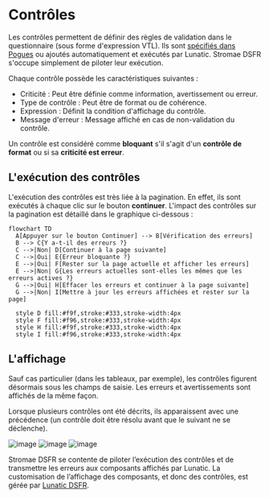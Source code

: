 # Contrôles

Les contrôles permettent de définir des règles de validation dans le questionnaire (sous forme d'expression VTL). Ils sont [spécifiés dans Pogues](https://inseefr.github.io/Bowie/pogues/guide/) ou ajoutés automatiquement et exécutés par Lunatic. Stromae DSFR s'occupe simplement de piloter leur exécution.

Chaque contrôle possède les caractéristiques suivantes :

- Criticité : Peut être définie comme information, avertissement ou erreur.
- Type de contrôle : Peut être de format ou de cohérence.
- Expression : Définit la condition d'affichage du contrôle.
- Message d'erreur : Message affiché en cas de non-validation du contrôle.

Un contrôle est considéré comme **bloquant** s'il s'agit d'un **contrôle de format** ou si sa **criticité est erreur**.

## L'exécution des contrôles

L'exécution des contrôles est très liée à la pagination. En effet, ils sont exécutés à chaque clic sur le bouton **continuer**. L'impact des contrôles sur la pagination est détaillé dans le graphique ci-dessous :

```mermaid
flowchart TD
  A[Appuyer sur le bouton Continuer] --> B[Vérification des erreurs]
  B --> C{Y a-t-il des erreurs ?}
  C -->|Non| D[Continuer à la page suivante]
  C -->|Oui| E{Erreur bloquante ?}
  E -->|Oui| F[Rester sur la page actuelle et afficher les erreurs]
  E -->|Non| G{Les erreurs actuelles sont-elles les mêmes que les erreurs actives ?}
  G -->|Oui| H[Effacer les erreurs et continuer à la page suivante]
  G -->|Non| I[Mettre à jour les erreurs affichées et rester sur la page]

  style D fill:#f9f,stroke:#333,stroke-width:4px
  style F fill:#f96,stroke:#333,stroke-width:4px
  style H fill:#f9f,stroke:#333,stroke-width:4px
  style I fill:#f96,stroke:#333,stroke-width:4px
```

## L'affichage

Sauf cas particulier (dans les tableaux, par exemple), les contrôles figurent désormais sous les champs de saisie. Les erreurs et avertissements sont affichés de la même façon.

Lorsque plusieurs contrôles ont été décrits, ils apparaissent avec une précédence (un contrôle doit être résolu avant que le suivant ne se déclenche).

![image](https://github.com/InseeFr/Stromae/assets/71011059/3626e379-7eaf-41e5-93be-e05730cad9e3)
![image](https://github.com/InseeFr/Stromae/assets/71011059/daa729f2-331e-41a7-9fef-a3a1650ce8f4)
![image](https://github.com/InseeFr/Stromae/assets/71011059/68dfa757-e997-430c-a45e-c8d50cf0d8b5)

Stromae DSFR se contente de piloter l’exécution des contrôles et de transmettre les erreurs aux composants affichés par Lunatic. La customisation de l’affichage des composants, et donc des contrôles, est gérée par [Lunatic DSFR](https://github.com/InseeFr/Lunatic-dsfr).
